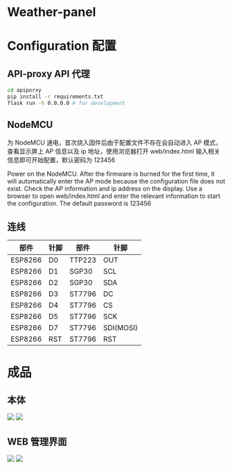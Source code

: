 # Weather-panel

# Configuration 配置

## API-proxy API 代理

``` bash
cd apiporxy
pip install -r requirements.txt
flask run -h 0.0.0.0 # for development
```

## NodeMCU

为 NodeMCU 通电，首次烧入固件后由于配置文件不存在会自动进入 AP 模式，查看显示屏上 AP 信息以及 ip 地址，使用浏览器打开 web/index.html 输入相关信息即可开始配置，默认密码为 123456

Power on the NodeMCU. After the firmware is burned for the first time, it will automatically enter the AP mode because the configuration file does not exist. Check the AP information and ip address on the display. Use a browser to open web/index.html and enter the relevant information to start the configuration. The default password is 123456

## 连线

| 部件    | 针脚 | 部件   | 针脚      |
|---------|------|--------|-----------|
| ESP8266 | D0   | TTP223 | OUT       |
| ESP8266 | D1   | SGP30  | SCL       |
| ESP8266 | D2   | SGP30  | SDA       |
| ESP8266 | D3   | ST7796 | DC        |
| ESP8266 | D4   | ST7796 | CS        |
| ESP8266 | D5   | ST7796 | SCK       |
| ESP8266 | D7   | ST7796 | SDI(MOSI) |
| ESP8266 | RST  | ST7796 | RST       |

# 成品

## 本体

![](https://cdn.lvcshu.info/img/20201202002.jpg)
![](https://cdn.lvcshu.info/img/20201202003.jpg)

## WEB 管理界面

![](https://cdn.lvcshu.info/img/20201202005.jpg)
![](https://cdn.lvcshu.info/img/20201202004.jpg)
